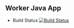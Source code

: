 ## Worker Java App

  * Build Status [![Build Status](http://34.82.89.17:8080/buildStatus/icon?job=instavote%2Fworker-build&subject=Duration%20${duration})](http://34.82.89.17:8080/job/instavote/job/worker-build/)
